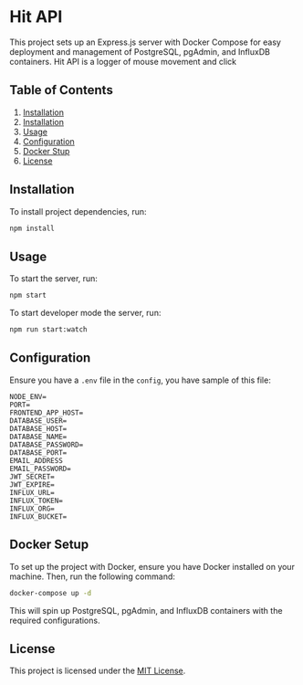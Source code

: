 # Hit API

This project sets up an Express.js server with Docker Compose for easy deployment and management of PostgreSQL, pgAdmin, and InfluxDB containers.
Hit API is a logger of mouse movement and click

## Table of Contents

1. [Installation](#installation)
1. [Installation](#installation)
2. [Usage](#usage)
3. [Configuration](#configuration)
4. [Docker Stup](#docker-setup)
5. [License](#license)

## Installation

To install project dependencies, run:

```bash
npm install
```

## Usage

To start the server, run:

```bash
npm start
```


To start developer mode the server, run:

```bash
npm run start:watch
```

## Configuration

Ensure you have a `.env` file in the `config`, you have sample of this file:

```plaintext
NODE_ENV=
PORT=
FRONTEND_APP_HOST=
DATABASE_USER=
DATABASE_HOST=
DATABASE_NAME=
DATABASE_PASSWORD=
DATABASE_PORT=
EMAIL_ADDRESS
EMAIL_PASSWORD=
JWT_SECRET=
JWT_EXPIRE=
INFLUX_URL=
INFLUX_TOKEN=
INFLUX_ORG=
INFLUX_BUCKET=
```

## Docker Setup

To set up the project with Docker, ensure you have Docker installed on your machine. Then, run the following command:

```bash
docker-compose up -d
```

This will spin up PostgreSQL, pgAdmin, and InfluxDB containers with the required configurations.

## License

This project is licensed under the [MIT License](LICENSE).
